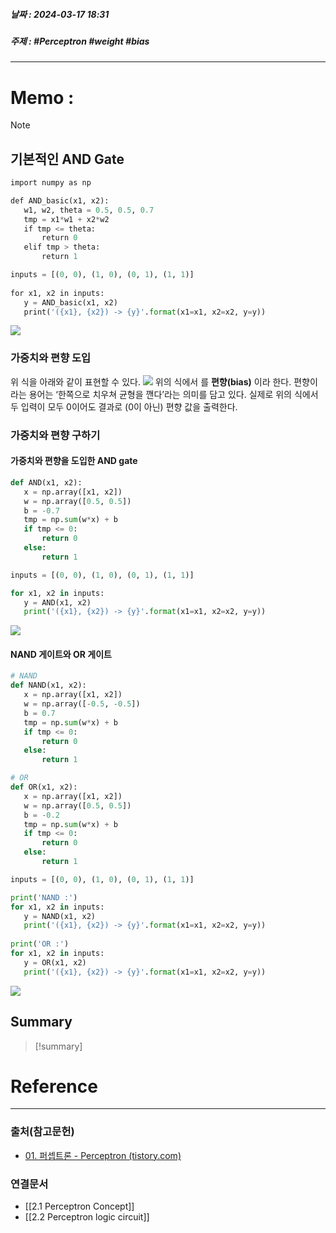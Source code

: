 ##### 날짜 : 2024-03-17 18:31
##### 주제 : #Perceptron #weight #bias
---
# Memo :
>[!note]

## 기본적인 AND Gate
```Python
import numpy as np

def AND_basic(x1, x2):  
   w1, w2, theta = 0.5, 0.5, 0.7  
   tmp = x1*w1 + x2*w2  
   if tmp <= theta:  
       return 0  
   elif tmp > theta:  
       return 1

inputs = [(0, 0), (1, 0), (0, 1), (1, 1)]  
​  
for x1, x2 in inputs:  
   y = AND_basic(x1, x2)  
   print('({x1}, {x2}) -> {y}'.format(x1=x1, x2=x2, y=y))
```
![](https://i.imgur.com/th1lT6l.png)

### 가중치와 편향 도입
위 식을 아래와 같이 표현할 수 있다.
![](https://i.imgur.com/yCnULoC.png)
위의 식에서 ​를 **편향(bias)** 이라 한다.
	편향이라는 용어는 ‘한쪽으로 치우쳐 균형을 깬다’라는 의미를 담고 있다. 실제로 위의 식에서 두 입력이 모두 0이어도 결과로 (0이 아닌) 편향 값을 출력한다.

### 가중치와 편향 구하기
#### 가중치와 편향을 도입한 AND gate
```python
def AND(x1, x2):
   x = np.array([x1, x2])
   w = np.array([0.5, 0.5])
   b = -0.7
   tmp = np.sum(w*x) + b
   if tmp <= 0:
       return 0
   else:
	   return 1

inputs = [(0, 0), (1, 0), (0, 1), (1, 1)]

for x1, x2 in inputs:
   y = AND(x1, x2)
   print('({x1}, {x2}) -> {y}'.format(x1=x1, x2=x2, y=y))
```
![](https://i.imgur.com/th1lT6l.png)
#### NAND 게이트와 OR 게이트
```python
# NAND
def NAND(x1, x2):
   x = np.array([x1, x2])
   w = np.array([-0.5, -0.5])
   b = 0.7
   tmp = np.sum(w*x) + b
   if tmp <= 0:
       return 0
   else:
       return 1

# OR
def OR(x1, x2):
   x = np.array([x1, x2])
   w = np.array([0.5, 0.5])
   b = -0.2
   tmp = np.sum(w*x) + b
   if tmp <= 0:
       return 0
   else:
       return 1

inputs = [(0, 0), (1, 0), (0, 1), (1, 1)]

print('NAND :')
for x1, x2 in inputs:
   y = NAND(x1, x2)
   print('({x1}, {x2}) -> {y}'.format(x1=x1, x2=x2, y=y))
   
print('OR :')
for x1, x2 in inputs:
   y = OR(x1, x2)
   print('({x1}, {x2}) -> {y}'.format(x1=x1, x2=x2, y=y))
```
![](https://i.imgur.com/3uhdffx.png)


## Summary
>[!summary]

# Reference
---
### 출처(참고문헌)
- [01. 퍼셉트론 - Perceptron (tistory.com)](https://excelsior-cjh.tistory.com/169)
### 연결문서
- [[2.1 Perceptron Concept]]
- [[2.2 Perceptron logic circuit]]